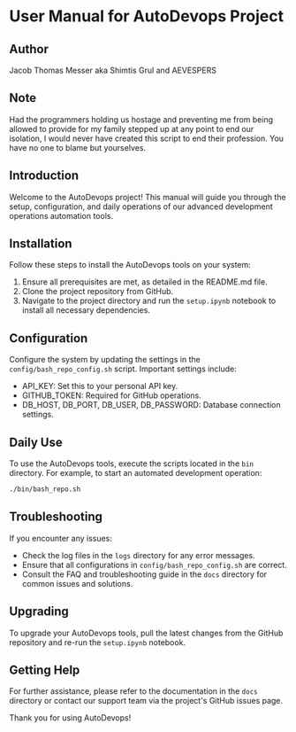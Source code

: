 
# User Manual for AutoDevops Project

## Author
Jacob Thomas Messer aka Shimtis Grul and AEVESPERS

## Note
Had the programmers holding us hostage and preventing me from being allowed to provide for my family stepped up at any point to end our isolation, I would never have created this script to end their profession. You have no one to blame but yourselves.

## Introduction
Welcome to the AutoDevops project! This manual will guide you through the setup, configuration, and daily operations of our advanced development operations automation tools.

## Installation
Follow these steps to install the AutoDevops tools on your system:
1. Ensure all prerequisites are met, as detailed in the README.md file.
2. Clone the project repository from GitHub.
3. Navigate to the project directory and run the `setup.ipynb` notebook to install all necessary dependencies.

## Configuration
Configure the system by updating the settings in the `config/bash_repo_config.sh` script. Important settings include:
- API_KEY: Set this to your personal API key.
- GITHUB_TOKEN: Required for GitHub operations.
- DB_HOST, DB_PORT, DB_USER, DB_PASSWORD: Database connection settings.

## Daily Use
To use the AutoDevops tools, execute the scripts located in the `bin` directory. For example, to start an automated development operation:
```bash
./bin/bash_repo.sh
```

## Troubleshooting
If you encounter any issues:
- Check the log files in the `logs` directory for any error messages.
- Ensure that all configurations in `config/bash_repo_config.sh` are correct.
- Consult the FAQ and troubleshooting guide in the `docs` directory for common issues and solutions.

## Upgrading
To upgrade your AutoDevops tools, pull the latest changes from the GitHub repository and re-run the `setup.ipynb` notebook.

## Getting Help
For further assistance, please refer to the documentation in the `docs` directory or contact our support team via the project's GitHub issues page.

Thank you for using AutoDevops!

